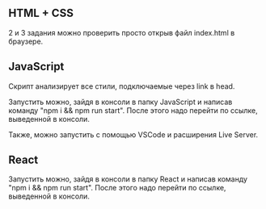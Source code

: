 ## HTML + CSS

2 и 3 задания можно проверить просто открыв файл index.html в браузере.

## JavaScript

Скрипт анализирует все стили, подключаемые через link в head.

Запустить можно, зайдя в консоли в папку JavaScript и написав команду "npm i && npm run start". После этого надо перейти по ссылке, выведенной в консоли.

Также, можно запустить с помощью VSCode и расширения Live Server.

## React

Запустить можно, зайдя в консоли в папку React и написав команду "npm i && npm run start". После этого надо перейти по ссылке, выведенной в консоли.
